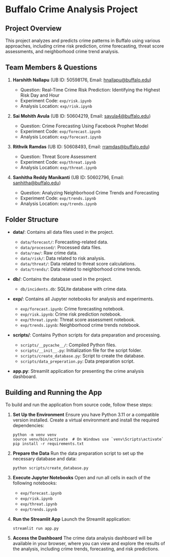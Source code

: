 # Buffalo Crime Analysis Project

## Project Overview

This project analyzes and predicts crime patterns in Buffalo using various approaches, including crime risk prediction, crime forecasting, threat score assessments, and neighborhood crime trend analysis.

## Team Members & Questions

1. **Harshith Nallapu** (UB ID: 50598176, Email: hnallapu@buffalo.edu)
   - Question: Real-Time Crime Risk Prediction: Identifying the Highest Risk Day and Hour
   - Experiment Code: `exp/risk.ipynb`
   - Analysis Location: `exp/risk.ipynb`

2. **Sai Mohith Avula** (UB ID: 50604219, Email: savula4@buffalo.edu)
   - Question: Crime Forecasting Using Facebook Prophet Model
   - Experiment Code: `exp/forecast.ipynb`
   - Analysis Location: `exp/forecast.ipynb`

3. **Rithvik Ramdas** (UB ID: 50608493, Email: rramdas@buffalo.edu)
   - Question: Threat Score Assessment
   - Experiment Code: `exp/threat.ipynb`
   - Analysis Location: `exp/threat.ipynb`

4. **Sanhitha Reddy Manikanti** (UB ID: 50602796, Email: sanhitha@buffalo.edu)
   - Question: Analyzing Neighborhood Crime Trends and Forecasting
   - Experiment Code: `exp/trends.ipynb`
   - Analysis Location: `exp/trends.ipynb`

## Folder Structure

- **data/**: Contains all data files used in the project.
  - `data/forecast/`: Forecasting-related data.
  - `data/processed/`: Processed data files.
  - `data/raw/`: Raw crime data.
  - `data/risk/`: Data related to risk analysis.
  - `data/threat/`: Data related to threat score calculations.
  - `data/trends/`: Data related to neighborhood crime trends.

- **db/**: Contains the database used in the project.
  - `db/incidents.db`: SQLite database with crime data.

- **exp/**: Contains all Jupyter notebooks for analysis and experiments.
  - `exp/forecast.ipynb`: Crime forecasting notebook.
  - `exp/risk.ipynb`: Crime risk prediction notebook.
  - `exp/threat.ipynb`: Threat score assessment notebook.
  - `exp/trends.ipynb`: Neighborhood crime trends notebook.

- **scripts/**: Contains Python scripts for data preparation and processing.
  - `scripts/__pycache__/`: Compiled Python files.
  - `scripts/__init__.py`: Initialization file for the script folder.
  - `scripts/create_database.py`: Script to create the database.
  - `scripts/data_preperation.py`: Data preparation script.

- **app.py**: Streamlit application for presenting the crime analysis dashboard.

## Building and Running the App

To build and run the application from source code, follow these steps:

1. **Set Up the Environment**
   Ensure you have Python 3.11 or a compatible version installed. Create a virtual environment and install the required dependencies:

   ```
   python -m venv venv
   source venv/bin/activate  # On Windows use `venv\Scripts\activate`
   pip install -r requirements.txt
   ```

2. **Prepare the Data**
   Run the data preparation script to set up the necessary database and data:

   ```
   python scripts/create_database.py
   ```

3. **Execute Jupyter Notebooks**
   Open and run all cells in each of the following notebooks:
   - `exp/forecast.ipynb`
   - `exp/risk.ipynb`
   - `exp/threat.ipynb`
   - `exp/trends.ipynb`

4. **Run the Streamlit App**
   Launch the Streamlit application:

   ```
   streamlit run app.py
   ```

5. **Access the Dashboard**
   The crime data analysis dashboard will be available in your browser, where you can view and explore the results of the analysis, including crime trends, forecasting, and risk predictions.